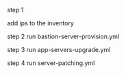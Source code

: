 step 1

add ips to the inventory

step 2
run bastion-server-provision.yml

step 3
run app-servers-upgrade.yml

step 4
run server-patching.yml